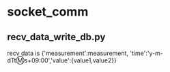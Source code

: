 # socket_comm

## recv_data_write_db.py
recv data is {'measurement':measurement, 'time':'y-m-dTt:m:s+09:00','value':{value1,value2}}

